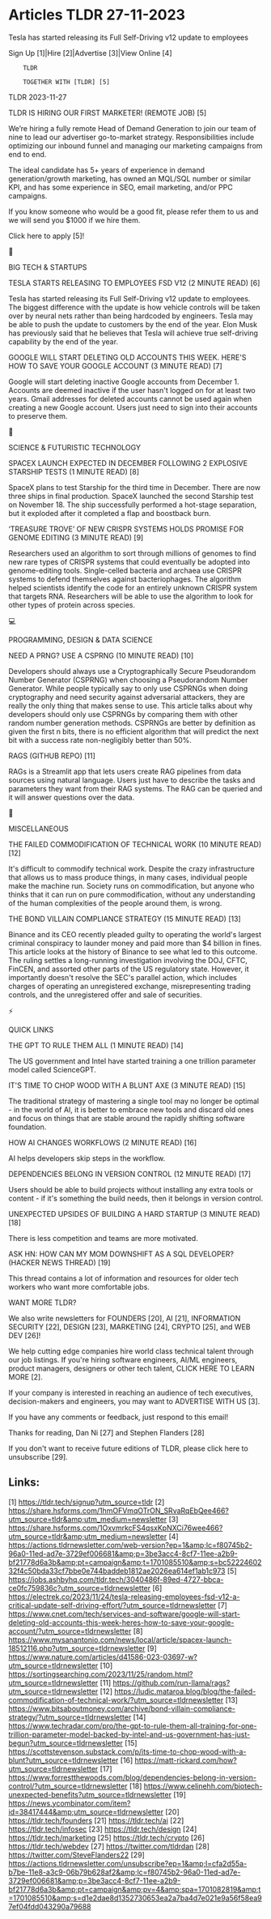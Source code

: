 # Articles TLDR 27-11-2023

Tesla has started releasing its Full Self-Driving v12 update to
employees  

Sign Up [1]|Hire [2]|Advertise [3]|View Online [4] 

		TLDR 

		TOGETHER WITH [TLDR] [5]

TLDR 2023-11-27

 TLDR IS HIRING OUR FIRST MARKETER! (REMOTE JOB) [5] 

 We’re hiring a fully remote Head of Demand
Generation to join our team of nine to lead our advertiser
go-to-market strategy.
Responsibilities include optimizing our inbound funnel and managing
our marketing campaigns from end to end.

The ideal candidate has 5+ years of experience in demand
generation/growth marketing, has owned an MQL/SQL number or similar
KPI, and has some experience in SEO, email marketing, and/or PPC
campaigns.

If you know someone who would be a good fit, please refer them to
us and we will send you $1000 if we hire them.

Click here to apply [5]!

📱 

BIG TECH & STARTUPS

 TESLA STARTS RELEASING TO EMPLOYEES FSD V12 (2 MINUTE READ) [6] 

 Tesla has started releasing its Full Self-Driving v12 update to
employees. The biggest difference with the update is how vehicle
controls will be taken over by neural nets rather than being hardcoded
by engineers. Tesla may be able to push the update to customers by the
end of the year. Elon Musk has previously said that he believes that
Tesla will achieve true self-driving capability by the end of the
year. 

 GOOGLE WILL START DELETING OLD ACCOUNTS THIS WEEK. HERE'S HOW TO SAVE
YOUR GOOGLE ACCOUNT (3 MINUTE READ) [7] 

 Google will start deleting inactive Google accounts from December 1.
Accounts are deemed inactive if the user hasn't logged on for at least
two years. Gmail addresses for deleted accounts cannot be used again
when creating a new Google account. Users just need to sign into their
accounts to preserve them. 

🚀 

SCIENCE & FUTURISTIC TECHNOLOGY

 SPACEX LAUNCH EXPECTED IN DECEMBER FOLLOWING 2 EXPLOSIVE STARSHIP
TESTS (1 MINUTE READ) [8] 

 SpaceX plans to test Starship for the third time in December. There
are now three ships in final production. SpaceX launched the second
Starship test on November 18. The ship successfully performed a
hot-stage separation, but it exploded after it completed a flap and
boostback burn. 

 ‘TREASURE TROVE’ OF NEW CRISPR SYSTEMS HOLDS PROMISE FOR GENOME
EDITING (3 MINUTE READ) [9] 

 Researchers used an algorithm to sort through millions of genomes to
find new rare types of CRISPR systems that could eventually be adopted
into genome-editing tools. Single-celled bacteria and archaea use
CRISPR systems to defend themselves against bacteriophages. The
algorithm helped scientists identify the code for an entirely unknown
CRISPR system that targets RNA. Researchers will be able to use the
algorithm to look for other types of protein across species. 

💻 

PROGRAMMING, DESIGN & DATA SCIENCE

 NEED A PRNG? USE A CSPRNG (10 MINUTE READ) [10] 

 Developers should always use a Cryptographically Secure Pseudorandom
Number Generator (CSPRNG) when choosing a Pseudorandom Number
Generator. While people typically say to only use CSPRNGs when doing
cryptography and need security against adversarial attackers, they are
really the only thing that makes sense to use. This article talks
about why developers should only use CSPRNGs by comparing them with
other random number generation methods. CSPRNGs are better by
definition as given the first n bits, there is no efficient algorithm
that will predict the next bit with a success rate non-negligibly
better than 50%. 

 RAGS (GITHUB REPO) [11] 

 RAGs is a Streamlit app that lets users create RAG pipelines from
data sources using natural language. Users just have to describe the
tasks and parameters they want from their RAG systems. The RAG can be
queried and it will answer questions over the data. 

🎁 

MISCELLANEOUS

 THE FAILED COMMODIFICATION OF TECHNICAL WORK (10 MINUTE READ) [12] 

 It's difficult to commodify technical work. Despite the crazy
infrastructure that allows us to mass produce things, in many cases,
individual people make the machine run. Society runs on
commodification, but anyone who thinks that it can run on pure
commodification, without any understanding of the human complexities
of the people around them, is wrong. 

 THE BOND VILLAIN COMPLIANCE STRATEGY (15 MINUTE READ) [13] 

 Binance and its CEO recently pleaded guilty to operating the world's
largest criminal conspiracy to launder money and paid more than $4
billion in fines. This article looks at the history of Binance to see
what led to this outcome. The ruling settles a long-running
investigation involving the DOJ, CFTC, FinCEN, and assorted other
parts of the US regulatory state. However, it importantly doesn't
resolve the SEC's parallel action, which includes charges of operating
an unregistered exchange, misrepresenting trading controls, and the
unregistered offer and sale of securities. 

⚡ 

QUICK LINKS

 THE GPT TO RULE THEM ALL (1 MINUTE READ) [14] 

 The US government and Intel have started training a one trillion
parameter model called ScienceGPT. 

 IT'S TIME TO CHOP WOOD WITH A BLUNT AXE (3 MINUTE READ) [15] 

 The traditional strategy of mastering a single tool may no longer be
optimal - in the world of AI, it is better to embrace new tools and
discard old ones and focus on things that are stable around the
rapidly shifting software foundation. 

 HOW AI CHANGES WORKFLOWS (2 MINUTE READ) [16] 

 AI helps developers skip steps in the workflow. 

 DEPENDENCIES BELONG IN VERSION CONTROL (12 MINUTE READ) [17] 

 Users should be able to build projects without installing any extra
tools or content - if it's something the build needs, then it belongs
in version control. 

 UNEXPECTED UPSIDES OF BUILDING A HARD STARTUP (3 MINUTE READ) [18] 

 There is less competition and teams are more motivated. 

 ASK HN: HOW CAN MY MOM DOWNSHIFT AS A SQL DEVELOPER? (HACKER NEWS
THREAD) [19] 

 This thread contains a lot of information and resources for older
tech workers who want more comfortable jobs. 

WANT MORE TLDR?

We also write newsletters for FOUNDERS [20], AI [21], INFORMATION
SECURITY [22], DESIGN [23], MARKETING [24], CRYPTO [25], and WEB DEV
[26]!

 We help cutting edge companies hire world class technical talent
through our job listings. If you're hiring software engineers, AI/ML
engineers, product managers, designers or other tech talent, CLICK
HERE TO LEARN MORE [2]. 

If your company is interested in reaching an audience of tech
executives, decision-makers and engineers, you may want to ADVERTISE
WITH US [3]. 

If you have any comments or feedback, just respond to this email! 

Thanks for reading, 
Dan Ni [27] and Stephen Flanders [28] 

If you don't want to receive future editions of TLDR, please click
here to unsubscribe [29]. 

 

Links:
------
[1] https://tldr.tech/signup?utm_source=tldr
[2] https://share.hsforms.com/1hmOFVmqOTrON_SRvaRqEbQee466?utm_source=tldr&amp;utm_medium=newsletter
[3] https://share.hsforms.com/1OxvmrkcFS4qsxKpNXCi76wee466?utm_source=tldr&amp;utm_medium=newsletter
[4] https://actions.tldrnewsletter.com/web-version?ep=1&amp;lc=f80745b2-96a0-11ed-ad7e-3729ef006681&amp;p=3be3acc4-8cf7-11ee-a2b9-bf21778d6a3b&amp;pt=campaign&amp;t=1701085510&amp;s=bc5222460232f4c50bda33cf7bbe0e744baddeb1812ae2026ea614ef1ab1c973
[5] https://jobs.ashbyhq.com/tldr.tech/3040486f-89ed-4727-bbca-ce0fc759836c?utm_source=tldrnewsletter
[6] https://electrek.co/2023/11/24/tesla-releasing-employees-fsd-v12-a-critical-update-self-driving-effort/?utm_source=tldrnewsletter
[7] https://www.cnet.com/tech/services-and-software/google-will-start-deleting-old-accounts-this-week-heres-how-to-save-your-google-account/?utm_source=tldrnewsletter
[8] https://www.mysanantonio.com/news/local/article/spacex-launch-18512116.php?utm_source=tldrnewsletter
[9] https://www.nature.com/articles/d41586-023-03697-w?utm_source=tldrnewsletter
[10] https://sortingsearching.com/2023/11/25/random.html?utm_source=tldrnewsletter
[11] https://github.com/run-llama/rags?utm_source=tldrnewsletter
[12] https://ludic.mataroa.blog/blog/the-failed-commodification-of-technical-work/?utm_source=tldrnewsletter
[13] https://www.bitsaboutmoney.com/archive/bond-villain-compliance-strategy/?utm_source=tldrnewsletter
[14] https://www.techradar.com/pro/the-gpt-to-rule-them-all-training-for-one-trillion-parameter-model-backed-by-intel-and-us-government-has-just-begun?utm_source=tldrnewsletter
[15] https://scottstevenson.substack.com/p/its-time-to-chop-wood-with-a-blunt?utm_source=tldrnewsletter
[16] https://matt-rickard.com/how?utm_source=tldrnewsletter
[17] https://www.forrestthewoods.com/blog/dependencies-belong-in-version-control/?utm_source=tldrnewsletter
[18] https://www.celinehh.com/biotech-unexpected-benefits?utm_source=tldrnewsletter
[19] https://news.ycombinator.com/item?id=38417444&amp;utm_source=tldrnewsletter
[20] https://tldr.tech/founders
[21] https://tldr.tech/ai
[22] https://tldr.tech/infosec
[23] https://tldr.tech/design
[24] https://tldr.tech/marketing
[25] https://tldr.tech/crypto
[26] https://tldr.tech/webdev
[27] https://twitter.com/tldrdan
[28] https://twitter.com/SteveFlanders22
[29] https://actions.tldrnewsletter.com/unsubscribe?ep=1&amp;l=cfa2d55a-b7be-11e8-a3c9-06b79b628af2&amp;lc=f80745b2-96a0-11ed-ad7e-3729ef006681&amp;p=3be3acc4-8cf7-11ee-a2b9-bf21778d6a3b&amp;pt=campaign&amp;pv=4&amp;spa=1701082819&amp;t=1701085510&amp;s=d1e2dae8d1352730653ea2a7ba4d7e021e9a56f58ea97ef04fdd043290a79688